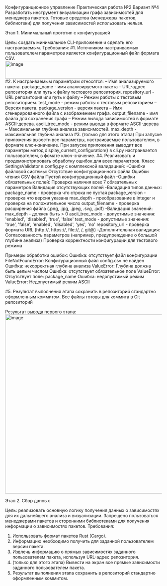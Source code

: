 Конфигуранционное управление
Практическая работа №2
Вариант №4
Разработать инструмент визуализации графа зависимостей для менеджера пакетов. Готовые средства (менеджеры пакетов, библиотеки) для получения зависимостей использовать нельзя.

Этап 1. Минимальный прототип с конфигурацией

Цель: создать минимальное CLI-приложение и сделать его настраиваемым.
Требования:
#1. Источником настраиваемых пользователем параметров является
конфигурационный файл формата CSV.
<img width="1051" height="57" alt="image" src="https://github.com/user-attachments/assets/c85f126b-8653-4e8b-98f7-186a30946451" />
#2. К настраиваемым параметрам относятся:
– Имя анализируемого пакета.
package_name - имя анализируемого пакета
– URL-адрес репозитория или путь к файлу тестового репозитория.
repository_url - URL репозитория или путь к файлу
– Режим работы с тестовым репозиторием.
test_mode - режим работы с тестовым репозиторием
– Версия пакета.
package_version - версия пакета
– Имя сгенерированного файла с изображением графа.
output_filename - имя файла для сохранения графа
– Режим вывода зависимостей в формате ASCII-дерева.
ascii_tree_mode - режим вывода в формате ASCII-дерева
– Максимальная глубина анализа зависимостей.
max_depth - максимальная глубина анализа
#3. (только для этого этапа) При запуске приложения вывести все параметры,
настраиваемые пользователем, в формате ключ-значение.
При запуске приложения выводит все параметры метод display_current_configuration() в cli.py настраивается пользователем, в фомате ключ-значение.
#4. Реализовать и продемонстрировать обработку ошибок для всех параметров.
Класс SettingsValidator в config.py с комплексной валидацией:
-Ошибки файловой системы:
Отсутствие конфигурационного файла
Ошибки чтения CSV файла
Пустой конфигурационный файл
-Ошибки обязательных полей:
Проверка наличия всех 7 обязательных параметров
Валидация отсутствующих полей
-Валидация типов данных:
package_name - проверка что строка не пустая
package_version - проверка что версия указана
max_depth - преобразование в integer и проверка на положительное число
output_filename - проверка расширения файла (.png, .jpg, .jpeg, .svg, .pdf)
-Валидация значений:
max_depth - должен быть > 0
ascii_tree_mode - допустимые значения: 'enabled', 'disabled', 'true', 'false'
test_mode - допустимые значения: 'true', 'false', 'enabled', 'disabled', 'yes', 'no'
repository_url - проверка формата URL (http://, https://, file://, /, git@)
-Дополнительная валидация:
Согласованность параметров (например, предупреждение о большой глубине анализа)
Проверка корректности конфигурации для тестового режима

Примеры обработки ошибок:
Ошибка: отсутствует файл конфигурации
FileNotFoundError: Конфигурационный файл config.csv не найден
Ошибка: некорректная глубина анализа
ValueError: Глубина должна быть целым числом
Ошибка: отсутствует обязательное поле
ValueError: Отсутствует поле: package_name
Ошибка: недопустимый режим
ValueError: Недопустимый режим ASCII

#5. Результат выполнения этапа сохранить в репозиторий стандартно
оформленным коммитом.
Все файлы готовы для коммита в Git репозиторий

Результат вывода первого этапа:
<img width="1416" height="575" alt="image" src="https://github.com/user-attachments/assets/073b9835-cea9-41f8-a433-07ca8366fa4e" />

Этап 2. Сбор данных

Цель: реализовать основную логику получения данных о зависимостях для их
дальнейшего анализа и визуализации. Запрещено пользоваться менеджерами
пакетов и сторонними библиотеками для получения информации о зависимостях
пакетов.
Требования:
1. Использовать формат пакетов Rust (Cargo).
2. Информацию необходимо получить для заданной пользователем версии
пакета.
3. Извлечь информацию о прямых зависимостях заданного пользователем
пакета, используя URL-адрес репозитория.
4. (только для этого этапа) Вывести на экран все прямые зависимости
заданного пользователем пакета.
5. Результат выполнения этапа сохранить в репозиторий стандартно
оформленным коммитом.
